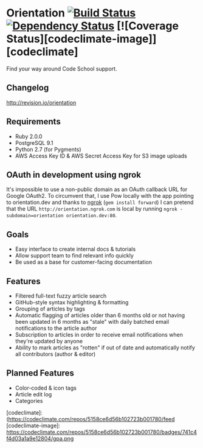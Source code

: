 # Orientation [![Build Status][ci-image]][ci] [![Dependency Status][gemnasium-image]][gemnasium] [![Coverage Status][codeclimate-image]][codeclimate]

Find your way around Code School support.

## Changelog
http://revision.io/orientation

## Requirements
- Ruby 2.0.0
- PostgreSQL 9.1
- Python 2.7 (for Pygments)
- AWS Access Key ID & AWS Secret Access Key for S3 image uploads

## OAuth in development using ngrok
It's impossible to use a non-public domain as an OAuth callback URL for Google OAuth2. To circumvent that, I use Pow locally with the app pointing to orientation.dev and thanks to [ngrok](http://journal.wearebunker.com/post/59684890589/using-ngrok-with-pow-for-development-previews) (`gem install forward`) I can pretend that the URL `http://orientation.ngrok.com` is local by running `ngrok -subdomain=orientation orientation.dev:80`.

## Goals

- Easy interface to create internal docs & tutorials
- Allow support team to find relevant info quickly
- Be used as a base for customer-facing documentation

## Features

- Filtered full-text fuzzy article search
- GitHub-style syntax highlighting & formatting
- Grouping of articles by tags
- Automatic flagging of articles older than 6 months old or not having been updated in 6 months as "stale" with daily batched email notifications to the article author
- Subscription to articles in order to receive email notifications when they're updated by anyone
- Ability to mark articles as "rotten" if out of date and automatically notify all contributors (author & editor)

## Planned Features
- Color-coded & icon tags
- Article edit log
- Categories

[ci]: https://magnum.travis-ci.com/codeschool/orientation
[ci-image]: https://magnum.travis-ci.com/codeschool/orientation.png?token=bYo3ib4PCJrDSsNRgsEK&branch=master
[gemnasium]: https://gemnasium.com/codeschool/orientation
[gemnasium-image]: https://gemnasium.com/f8cac37fbe557103d2ae38bcc8815f40.png
[codeclimate]: (https://codeclimate.com/repos/5158ce6d56b102723b001780/feed
[codeclimate-image]: https://codeclimate.com/repos/5158ce6d56b102723b001780/badges/741c4f4d03a1a9e12804/gpa.png
